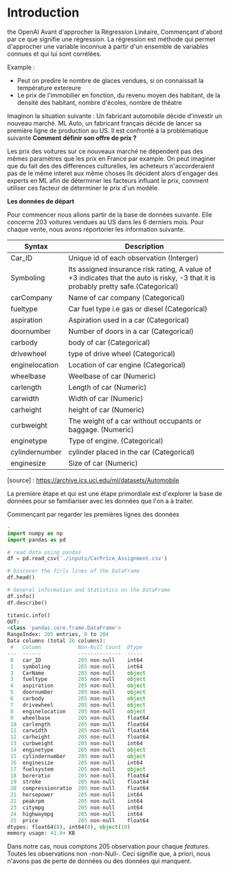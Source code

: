 Introduction
====================

the OpenAI Avant d'approcher la Régression Linéaire, Commençant d'abord par ce que signifie une régression. La régression est méthode qui permet
d'approcher une variable inconnue à partir d'un ensemble de variables connues et qui lui sont corrélées.

Example :
* Peut on predire le nombre de glaces vendues, si on connaissait la température extereure
* Le prix de l'immobilier en fonction, du revenu moyen des habitant, de la densité des habitant, nombre d'écoles, nombre de théatre

Imaginon la situation suivante : Un fabricant automobile décide d'investir un nouveau marché. ML Auto, un fabricant français décide de lancer sa première ligne de production au US. Il est confronté à la problématique suivante **Comment définir son offre de prix ?**

Les prix des voitures sur ce nouveaux marché ne dépendent pas des mêmes paramètres que les prix en France par example. On peut imaginer que du fait des des differences culturelles, les acheteurs n'accorderaient pas de le même interet aux même choses
Ils décident alors d'engager des experts en ML afin de déterminer les facteurs influant le prix, comment utiliser ces facteur de déterminer le prix d'un modèle.

**Les données de départ**

Pour commencer nous allons partir de la base de données suivante. Elle concerne 203 voitures vendues au US dans les 6 derniers mois.
Pour chaque vente, nous avons réportorier les information suivante.

| Syntax      | Description |
| ----------- | ----------- |
|Car_ID         | Unique id of each observation (Interger)| 
|Symboling      | Its assigned insurance risk rating, A value of +3 indicates that the auto is risky, -3 that it is probably pretty safe.(Categorical)| 
|carCompany     | Name of car company (Categorical)| 
|fueltype       | Car fuel type i.e gas or diesel (Categorical)| 
|aspiration	    | Aspiration used in a car (Categorical)| 
|doornumber	    | Number of doors in a car (Categorical)| 
|carbody	    | body of car (Categorical)| 
|drivewheel	    | type of drive wheel (Categorical)| 
|enginelocation	| Location of car engine (Categorical)| 
|wheelbase	    | Weelbase of car (Numeric)| 
|carlength	    | Length of car (Numeric)| 
|carwidth	    | Width of car (Numeric)| 
|carheight	    | height of car (Numeric)| 
|curbweight	    | The weight of a car without occupants or baggage. (Numeric)| 
|enginetype	    | Type of engine. (Categorical)| 
|cylindernumber	| cylinder placed in the car (Categorical)| 
|enginesize	    | Size of car (Numeric)|

[source] : https://archive.ics.uci.edu/ml/datasets/Automobile

La première étape et qui est une étape primordiale est d'explorer la base de données pour se familiariser avec les données que l'on a à traiter.

Commençant par regarder les premières lignes des données

```python
-
import numpy as np
import pandas as pd

# read data using pandas 
df = pd.read_csv('./inputs/CarPrice_Assignment.csv')

# Discover the firls lines of the DataFrame
df.head()

# General information and Statistics on the DataFrame
df.info()
df.describe()
```


```python
titanic.info()
OUT:
<class 'pandas.core.frame.DataFrame'>
RangeIndex: 205 entries, 0 to 204
Data columns (total 26 columns):
 #   Column            Non-Null Count  Dtype  
---  ------            --------------  -----  
 0   car_ID            205 non-null    int64  
 1   symboling         205 non-null    int64  
 2   CarName           205 non-null    object 
 3   fueltype          205 non-null    object 
 4   aspiration        205 non-null    object 
 5   doornumber        205 non-null    object 
 6   carbody           205 non-null    object 
 7   drivewheel        205 non-null    object 
 8   enginelocation    205 non-null    object 
 9   wheelbase         205 non-null    float64
 10  carlength         205 non-null    float64
 11  carwidth          205 non-null    float64
 12  carheight         205 non-null    float64
 13  curbweight        205 non-null    int64  
 14  enginetype        205 non-null    object 
 15  cylindernumber    205 non-null    object 
 16  enginesize        205 non-null    int64  
 17  fuelsystem        205 non-null    object 
 18  boreratio         205 non-null    float64
 19  stroke            205 non-null    float64
 20  compressionratio  205 non-null    float64
 21  horsepower        205 non-null    int64  
 22  peakrpm           205 non-null    int64  
 23  citympg           205 non-null    int64  
 24  highwaympg        205 non-null    int64  
 25  price             205 non-null    float64
dtypes: float64(8), int64(8), object(10)
memory usage: 41.8+ KB
```

Dans notre cas, nous comptons 205 observation pour chaque *features*. Toutes les observations non -non-Null-.
Ceci signifie que, à priori, nous n'avons pas de perte de données ou des données qui manquent. 

